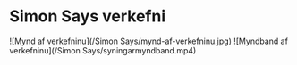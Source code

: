 # Simon Says verkefni

![Mynd af verkefninu](/Simon Says/mynd-af-verkefninu.jpg)
![Myndband af verkefninu](/Simon Says/syningarmyndband.mp4)